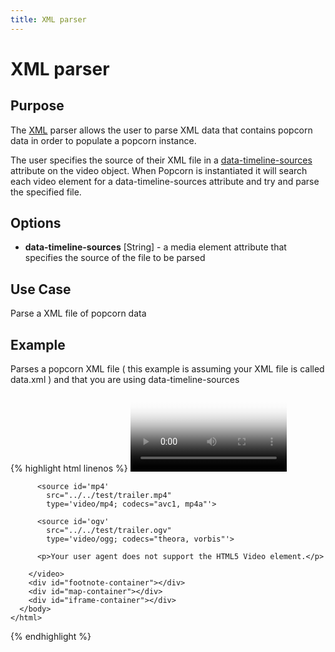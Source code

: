 ```yaml
---
title: XML parser 
---
```

# XML parser #

## Purpose ##

The [XML](http://en.wikipedia.org/wiki/XML) parser allows the user to parse XML data that contains popcorn data in order to populate a popcorn instance.

The user specifies the source of their XML file in a [data-timeline-sources](/popcorn-docs/modules/#data-timeline-sources) attribute on the video object.  When Popcorn is instantiated it will search each video element for a data-timeline-sources attribute and try and parse the specified file.

## Options ##

* **data-timeline-sources** \[String\] - a media element attribute that specifies the source of the file to be parsed

## Use Case ##

Parse a XML file of popcorn data

## Example ##

Parses a popcorn XML file ( this example is assuming your XML file is called data.xml ) and that you are using data-timeline-sources

{% highlight html linenos %}
    <html>
      <head>
        <script src="popcorn-complete.js"></script>
      </head>
      <body>
        <video id="video" data-timeline-sources="data/data.xml"
          controls
          width='250px'
          poster="../../test/poster.png">

          <source id='mp4'
            src="../../test/trailer.mp4"
            type='video/mp4; codecs="avc1, mp4a"'>

          <source id='ogv'
            src="../../test/trailer.ogv"
            type='video/ogg; codecs="theora, vorbis"'>

          <p>Your user agent does not support the HTML5 Video element.</p>

        </video>
        <div id="footnote-container"></div>
        <div id="map-container"></div>
        <div id="iframe-container"></div>
      </body>
    </html>
{% endhighlight %}
